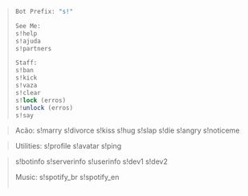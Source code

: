 > ```cs
> Bot Prefix: "s!"
> 
> See Me:
> s!help
> s!ajuda
> s!partners
> 
> Staff:
> s!ban
> s!kick
> s!vaza
> s!clear
> s!lock (erros)
> s!unlock (erros)
> s!say

> Acão:
> s!marry
> s!divorce
> s!kiss
> s!hug
> s!slap
> s!die
> s!angry
> s!noticeme

> Utilities:
> s!profile
> s!avatar
> s!ping

> s!botinfo
> s!serverinfo
> s!userinfo
> s!dev1
> s!dev2
> 
> Music:
> s!spotify_br
> s!spotify_en
> ```
